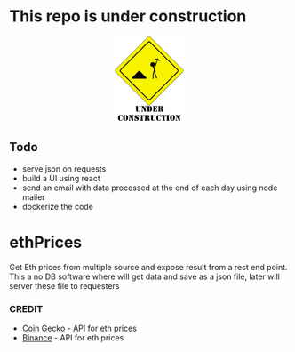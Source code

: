 # This repo is under construction

 <div align="center" >
      <img
        src="./undCon.gif"
        alt="under construction"
        width="25%"
        height="25%"
      />
  </div>

## Todo 
- serve json on requests
- build a UI using react
- send an email with data processed at the end of each day using node mailer
- dockerize the code

# ethPrices
Get Eth prices from multiple source and expose result from a rest end point.
This a no DB software where will get data and save as a json file, later will server these file to requesters

### CREDIT
- [Coin Gecko](https://www.coingecko.com/) - API for eth prices
- [Binance](https://www.binance.com/) - API for eth prices 

